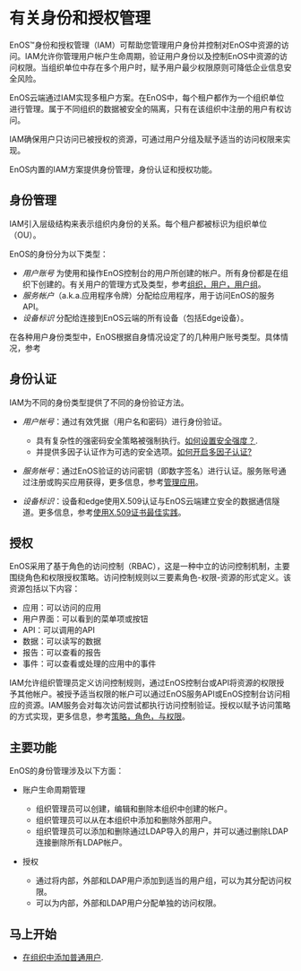 # 有关身份和授权管理

EnOS™身份和授权管理（IAM）可帮助您管理用户身份并控制对EnOS中资源的访问。IAM允许你管理用户帐户生命周期，验证用户身份以及控制EnOS中资源的访问权限。当组织单位中存在多个用户时，赋予用户最少权限原则可降低企业信息安全风险。

EnOS云端通过IAM实现多租户方案。在EnOS中，每个租户都作为一个组织单位进行管理。属于不同组织的数据被安全的隔离，只有在该组织中注册的用户有权访问。

IAM确保用户只访问已被授权的资源，可通过用户分组及赋予适当的访问权限来实现。

EnOS内置的IAM方案提供身份管理，身份认证和授权功能。

## 身份管理<identity>

IAM引入层级结构来表示组织内身份的关系。每个租户都被标识为组织单位（OU）。

EnOS的身份分为以下类型：
 -  _用户账号_ 为使用和操作EnOS控制台的用户所创建的帐户。所有身份都是在组织下创建的。有关用户的管理方式及类型，参考[组织，用户，用户组](user_usergroup)。
 -  _服务帐户_（a.k.a.应用程序令牌）分配给应用程序，用于访问EnOS的服务API。
 -  _设备标识_ 分配给连接到EnOS云端的所有设备（包括Edge设备）。

在各种用户身份类型中，EnOS根据自身情况设定了的几种用户账号类型。具体情况，参考

## 身份认证<authentication>

IAM为不同的身份类型提供了不同的身份验证方法。

 - _用户帐号_：通过有效凭据（用户名和密码）进行身份验证。
   - 具有复杂性的强密码安全策略被强制执行。[如何设置安全强度？](howto/user/managing_security_settings).
   - 并提供多因子认证作为可选的安全选项。[如何开启多因子认证?](howto/user/enabling_multi_factor_auth)

 - _服务帐号_：通过EnOS验证的访问密钥（即数字签名）进行认证。服务账号通过注册或购买应用获得，更多信息，参考[管理应用](/docs/app-development/zh_CN/latest/managing_apps.html)。

 - _设备标识_：设备和edge使用X.509认证与EnOS云端建立安全的数据通信隧道。更多信息，参考[使用X.509证书最佳实践](/docs/enos/zh_CN/latest/security/x509_ca/secure_communication_iothub.html)。

## 授权<authorization>

EnOS采用了基于角色的访问控制（RBAC），这是一种中立的访问控制机制，主要围绕角色和权限授权策略。访问控制规则以三要素角色-权限-资源的形式定义。该资源包括以下内容：

- 应用：可以访问的应用
- 用户界面：可以看到的菜单项或按钮
- API：可以调用的API
- 数据：可以读写的数据
- 报告：可以查看的报告
- 事件：可以查看或处理的应用中的事件

IAM允许组织管理员定义访问控制规则，通过EnOS控制台或API将资源的权限授予其他帐户。被授予适当权限的帐户可以通过EnOS服务API或EnOS控制台访问相应的资源。IAM服务会对每次访问尝试都执行访问控制验证。授权以赋予访问策略的方式实现，更多信息，参考[策略，角色，与权限](access_policy)。

## 主要功能<keyfunctionality>

EnOS的身份管理涉及以下方面：

- 账户生命周期管理

  + 组织管理员可以创建，编辑和删除本组织中创建的帐户。
  + 组织管理员可以从在本组织中添加和删除外部用户。
  + 组织管理员可以添加和删除通过LDAP导入的用户，并可以通过删除LDAP连接删除所有LDAP帐户。

- 授权

  + 通过将内部，外部和LDAP用户添加到适当的用户组，可以为其分配访问权限。
  + 可以为内部，外部和LDAP用户分配单独的访问权限。

## 马上开始

- [在组织中添加普通用户](iam_gettingstarted_adduser).